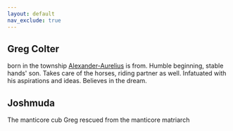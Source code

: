 ```yaml
---
layout: default
nav_exclude: true
---
```

## Greg Colter
born in the township [Alexander-Aurelius](Alexander-Aurelius) is from. Humble beginning, stable hands' son. Takes care of the horses, riding partner as well. Infatuated with his aspirations and ideas. Believes in the dream. 

## Joshmuda
The manticore cub Greg rescued from the manticore matriarch